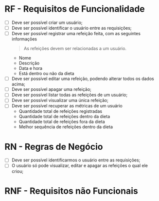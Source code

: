 # RF - Requisitos de Funcionalidade

- [ ] Deve ser possível criar um usuário;
- [ ] Deve ser possível identificar o usuário entre as requisições;
- [ ] Deve ser possível registrar uma refeição feita, com as seguintes informações
  > As refeições devem ser relacionadas a um usuário.
    - Nome
    - Descrição
    - Data e hora
    - Está dentro ou não da dieta
- [ ] Deve ser possível editar uma refeição, podendo alterar todos os dados acima;
- [ ] Deve ser possível apagar uma refeição;
- [ ] Deve ser possível listar todas as refeições de um usuário;
- [ ] Deve ser possível visualizar uma única refeição;
- [ ] Deve ser possível recuperar as métricas de um usuário
  - Quantidade total de refeições registradas
  - Quantidade total de refeições dentro da dieta
  - Quantidade total de refeições fora da dieta
  - Melhor sequência de refeições dentro da dieta


# RN - Regras de Negócio

- [ ] Deve ser possível identificarmos o usuário entre as requisições;
- [ ] O usuário só pode visualizar, editar e apagar as refeições o qual ele criou;

# RNF - Requisitos não Funcionais